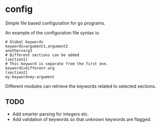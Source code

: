 # config
Simple file based configuration for go programs.

An example of the configuration file syntax is:

	# Global keywords
	keyword1=argument1,argument2
	another=arg3
	# Different sections can be added
	[section1]
	# This keyword is separate from the first one.
	keyword1=different-arg
	[section2]
	my-keyword=my-argument

Different modules can retrieve the keywords related to
selected sections.

## TODO
* Add smarter parsing for integers etc.
* Add validation of keywords so that unknown keywords are flagged.
